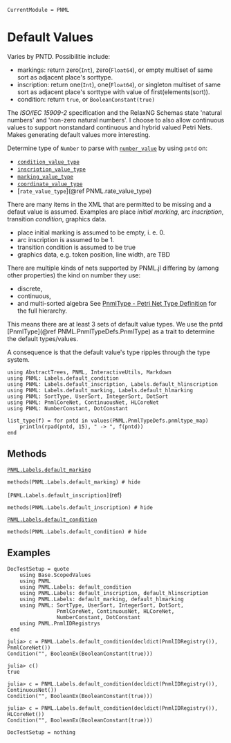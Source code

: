 ```@meta
CurrentModule = PNML
```

# Default Values
Varies by PNTD. Possibilitie include:
  - markings: return zero(`Int`), zero(`Float64`), or empty multiset of same sort as adjacent place's sorttype.
  - inscription: return one(`Int`), one(`Float64`), or singleton multiset of same sort as adjacent place's sorttype with value of first(elements(sort)).
  - condition: return `true`, or `BooleanConstant(true)`

The _ISO/IEC 15909-2_ specification and the RelaxNG Schemas state 'natural numbers' and 'non-zero natural numbers'. I choose to also allow continuous values to support nonstandard continuous and hybrid valued Petri Nets. Makes generating default values more interesting.

Determine type of `Number` to parse with [`number_value`](@ref) by using `pntd` on:
  - [`condition_value_type`](@ref)
  - [`inscription_value_type`](@ref)
  - [`marking_value_type`](@ref)
  - [`coordinate_value_type`](@ref)
  - [`rate_value_type`](@ref PNML.rate_value_type)


There are many items in the XML that are permitted to be missing and a defaut value is assumed.
Examples are place _initial marking_, arc _inscription_, transition _condition_, graphics data.

  - place initial marking is assumed to be empty, i. e. 0.
  - arc inscription is assumed to be 1.
  - transition condition is assumed to be true
  - graphics data, e.g. token position, line width, are TBD


There are multiple kinds of nets supported by PNML.jl differing by (among other properties)
the kind on number they use:
  - discrete,
  - continuous,
  - and multi-sorted algebra
See [PnmlType - Petri Net Type Definition](@ref) for the full hierarchy.

This means there are at least 3 sets of default value types.
We use the pntd [PnmlType](@ref PNML.PnmlTypeDefs.PnmlType) as a trait to determine the default types/values.

A consequence is that the default value's type ripples through the type system.

```@setup methods
using AbstractTrees, PNML, InteractiveUtils, Markdown
using PNML: Labels.default_condition
using PNML: Labels.default_inscription, Labels.default_hlinscription
using PNML: Labels.default_marking, Labels.default_hlmarking
using PNML: SortType, UserSort, IntegerSort, DotSort
using PNML: PnmlCoreNet, ContinuousNet, HLCoreNet
using PNML: NumberConstant, DotConstant

list_type(f) = for pntd in values(PNML.PnmlTypeDefs.pnmltype_map)
    println(rpad(pntd, 15), " -> ", f(pntd))
end
```

## Methods

[`PNML.Labels.default_marking`](@ref)

```@example methods
methods(PNML.Labels.default_marking) # hide
```

`[PNML.Labels.default_inscription]`(ref)

```@example methods
methods(PNML.Labels.default_inscription) # hide
```

[`PNML.Labels.default_condition`](@ref)

```@example methods
methods(PNML.Labels.default_condition) # hide
```

## Examples
```@meta
DocTestSetup = quote
    using Base.ScopedValues
    using PNML
    using PNML.Labels: default_condition
    using PNML.Labels: default_inscription, default_hlinscription
    using PNML.Labels: default_marking, default_hlmarking
    using PNML: SortType, UserSort, IntegerSort, DotSort,
                PnmlCoreNet, ContinuousNet, HLCoreNet,
                NumberConstant, DotConstant
    using PNML.PnmlIDRegistrys
 end
```

```jldoctest
julia> c = PNML.Labels.default_condition(decldict(PnmlIDRegistry()), PnmlCoreNet())
Condition("", BooleanEx(BooleanConstant(true)))

julia> c()
true

julia> c = PNML.Labels.default_condition(decldict(PnmlIDRegistry()), ContinuousNet())
Condition("", BooleanEx(BooleanConstant(true)))

julia> c = PNML.Labels.default_condition(decldict(PnmlIDRegistry()), HLCoreNet())
Condition("", BooleanEx(BooleanConstant(true)))
```

```@meta
DocTestSetup = nothing
```
